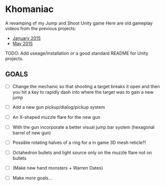 # Khomaniac

A revamping of my Jump and Shoot Unity game
Here are old gameplay videos from the previous projects: 
* [January 2015](https://youtu.be/hmyeGGlsQhs)
* [May 2015](https://youtu.be/VRhT5tukZp4)

TODO: Add useage/installation or a good standard README for Unity projects.

## GOALS

* [ ] Change the mechanic so that shooting a target breaks it open and then you hit a key to rapidly dash into where the target was to gain a new jump
* [ ] Add a new gun pickup/dialog/pickup system
* [ ] An X-shaped muzzle flare for the new gun
* [ ] With the gun incorporate a better visual jump bar system (hexagonal barrel of new gun)
* [ ] Possible rotating halves of a ring for a in game 3D mesh reticle?!
* [ ] Octahedron bullets and light source only on the muzzle flare not on bullets
* [ ] (Make new hand monsters + Warren Oates)
* [ ] Make more goals...

